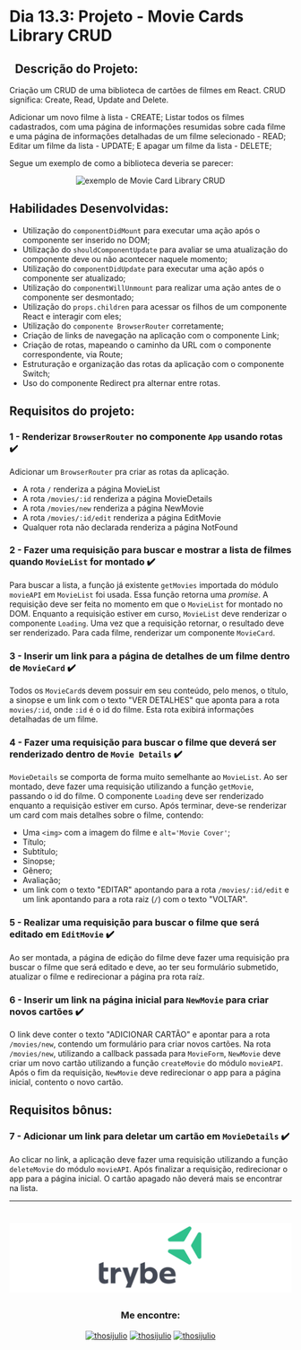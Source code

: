 # Dia 13.3: Projeto - Movie Cards Library CRUD

## &nbsp; Descrição do Projeto:
Criação um CRUD de uma biblioteca de cartões de filmes em React. CRUD significa: Create, Read, Update and Delete.

Adicionar um novo filme à lista - CREATE;
Listar todos os filmes cadastrados, com uma página de informações resumidas sobre cada filme e uma página de informações detalhadas de um filme selecionado - READ;
Editar um filme da lista - UPDATE;
E apagar um filme da lista - DELETE;

Segue um exemplo de como a biblioteca deveria se parecer:

<p align="center">
  <img alt="exemplo de Movie Card Library CRUD" src="./movie-card-library-crud.gif">
</p>

## Habilidades Desenvolvidas:
 - Utilização do `componentDidMount` para executar uma ação após o componente ser inserido no DOM;
 - Utilização do `shouldComponentUpdate` para avaliar se uma atualização do componente deve ou não acontecer naquele momento;
 - Utilização do `componentDidUpdate` para executar uma ação após o componente ser atualizado;
 - Utilização do `componentWillUnmount` para realizar uma ação antes de o componente ser desmontado;
 - Utilização do `props.children` para acessar os filhos de um componente React e interagir com eles;
 - Utilização do `componente BrowserRouter` corretamente;
 - Criação de links de navegação na aplicação com o componente Link;
 - Criação de rotas, mapeando o caminho da URL com o componente correspondente, via Route;
 - Estruturação e organização das rotas da aplicação com o componente Switch;
 - Uso do componente Redirect pra alternar entre rotas.

## Requisitos do projeto:

### 1 - Renderizar `BrowserRouter` no componente `App` usando rotas ✔️

Adicionar um `BrowserRouter` pra criar as rotas da aplicação. 

- A rota `/` renderiza a página MovieList
- A rota `/movies/:id` renderiza a página MovieDetails
- A rota `/movies/new` renderiza a página NewMovie
- A rota `/movies/:id/edit` renderiza a página EditMovie
- Qualquer rota não declarada renderiza a página NotFound
 
### 2 - Fazer uma requisição para buscar e mostrar a lista de filmes quando `MovieList` for montado ✔️

Para buscar a lista, a função já existente `getMovies` importada do módulo `movieAPI` em `MovieList` foi usada. Essa função retorna uma _promise_. A requisição deve ser feita no momento em que o `MovieList` for montado no DOM. Enquanto a requisição estiver em curso, `MovieList` deve renderizar o componente `Loading`.
Uma vez que a requisição retornar, o resultado deve ser renderizado. Para cada filme, renderizar um componente `MovieCard`.
 
### 3 - Inserir um link para a página de detalhes de um filme dentro de `MovieCard` ✔️

Todos os `MovieCard`s devem possuir em seu conteúdo, pelo menos, o título, a sinopse e um link com o texto "VER DETALHES" que aponta para a rota `movies/:id`, onde `:id` é o id do filme. Esta rota exibirá informações detalhadas de um filme.
  
### 4 - Fazer uma requisição para buscar o filme que deverá ser renderizado dentro de `Movie Details` ✔️

`MovieDetails` se comporta de forma muito semelhante ao `MovieList`. Ao ser montado, deve fazer uma requisição utilizando a função `getMovie`, passando o id do filme. O componente `Loading` deve ser renderizado enquanto a requisição estiver em curso. Após terminar, deve-se renderizar um card com mais detalhes sobre o filme, contendo:

  - Uma `<img>` com a imagem do filme e `alt='Movie Cover'`;
  - Título;
  - Subtítulo;
  - Sinopse;
  - Gênero;
  - Avaliação;
  - um link com o texto "EDITAR" apontando para a rota `/movies/:id/edit` e um link apontando para a rota raiz (`/`) com o texto "VOLTAR".

### 5 - Realizar uma requisição para buscar o filme que será editado em `EditMovie` ✔️

Ao ser montada, a página de edição do filme deve fazer uma requisição pra buscar o filme que será editado e deve, ao ter seu formulário submetido, atualizar o filme e redirecionar a página pra rota raíz.

### 6 - Inserir um link na página inicial para `NewMovie` para criar novos cartões ✔️

O link deve conter o texto "ADICIONAR CARTÃO" e apontar para a rota `/movies/new`, contendo um formulário para criar novos cartões.
Na rota `/movies/new`, utilizando a callback passada para `MovieForm`, `NewMovie` deve criar um novo cartão utilizando a função `createMovie` do módulo `movieAPI`. Após o fim da requisição, `NewMovie` deve redirecionar o app para a página inicial, contento o novo cartão.

## Requisitos bônus:

### 7 - Adicionar um link para deletar um cartão em `MovieDetails` ✔️

Ao clicar no link, a aplicação deve fazer uma requisição utilizando a função `deleteMovie` do módulo `movieAPI`. Após finalizar a requisição, redirecionar o app para a página inicial. O cartão apagado não deverá mais se encontrar na lista.

---

 <h1 align="center">
    <img alt="Trybe" src="https://github.com/thosijulio/trybe-projects/blob/main/trybe-logo.png"/>
</h1>
<h3 align=center>Me encontre:</h3>
<p align=center>
<a href="https://www.linkedin.com/in/thosijulio/" target="blank"><img align="center" src="https://cdn.jsdelivr.net/npm/simple-icons@3.0.1/icons/linkedin.svg" alt="thosijulio" height="20" width="20" /></a>
<a href="https://www.github.com/thosijulio/" target="blank"><img align="center" src="https://cdn.jsdelivr.net/npm/simple-icons@3.0.1/icons/github.svg" alt="thosijulio" height="20" width="20" /></a>
<a href="https://www.instagram.com/thosijulio" target="blank"><img align="center" src="https://cdn.jsdelivr.net/npm/simple-icons@3.0.1/icons/instagram.svg" alt="thosijulio" height="20" width="20" /></a>
</p>
